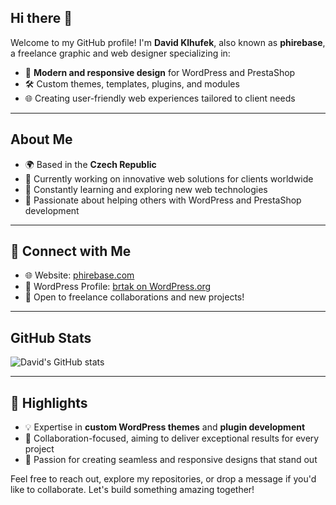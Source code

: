 <!--
**phirebase/phirebase** is a ✨ _special_ ✨ repository because its `README.md` (this file) appears on your GitHub profile.

Here are some ideas to get you started:

- 🔭 I’m currently working on ...
- 🌱 I’m currently learning ...
- 👯 I’m looking to collaborate on ...
- 🤔 I’m looking for help with ...
- 💬 Ask me about ...
- 📫 How to reach me: ...
- 😄 Pronouns: ...
- ⚡ Fun fact: ...
-->

## Hi there 👋

Welcome to my GitHub profile! I'm **David Klhufek**, also known as **phirebase**, a freelance graphic and web designer specializing in:

- 🎨 **Modern and responsive design** for WordPress and PrestaShop
- 🛠️ Custom themes, templates, plugins, and modules
- 🌐 Creating user-friendly web experiences tailored to client needs

---

## About Me

- 🌍 Based in the **Czech Republic**
- 🔭 Currently working on innovative web solutions for clients worldwide
- 🌱 Constantly learning and exploring new web technologies
- 💬 Passionate about helping others with WordPress and PrestaShop development

---

## 🔗 Connect with Me

- 🌐 Website: [phirebase.com](https://phirebase.com/)
- 📜 WordPress Profile: [brtak on WordPress.org](https://profiles.wordpress.org/brtak/)
- 💼 Open to freelance collaborations and new projects!

---

## GitHub Stats

![David's GitHub stats](https://github-readme-stats.vercel.app/api?username=phirebase&show_icons=true&theme=radical)

---

## 🌟 Highlights

- 💡 Expertise in **custom WordPress themes** and **plugin development**
- 🤝 Collaboration-focused, aiming to deliver exceptional results for every project
- 🚀 Passion for creating seamless and responsive designs that stand out

Feel free to reach out, explore my repositories, or drop a message if you'd like to collaborate. Let's build something amazing together!

